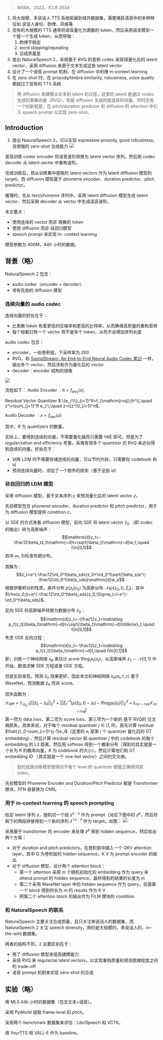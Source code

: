 > MSRA，2023，ICLR 2024

1. 将大规模、多说话人 TTS 系统拓展到域外数据集，需要捕获语音中的多种特征如 说话人身份、韵律、风格等
2. 现有的大规模的 TTS 通常将语音量化为离散的 token，然后采用语言模型一个接一个生成 token，从而导致：
	1. 韵律不稳定
	2. word skipping/repeating
	3. 合成质量差
3. 提出 NaturalSpeech 2，采用基于 RVQ 的音频 codec 来获得量化后的 latent vector，采用 diffusion 来基于文本生成这些  latent vector
4. 设计了一个语音 prompt 机制，在 diffusion 中利用 in-context learning 
5. 在 zero-shot 时，在 prosody/timbre similarity, robustness,  voice quality 都超过了现有的 TTS 系统

> 用 diffusion 来建模从文本到 latent 的过程，这里的 latent 是通过 codec 生成的离散向量（RVQ），但是 diffusion 生成的是连续的向量。同时还有一个创新就是，在 pitch/duration predictor 和 diffusion 的 attention 中引入 speech prompt 以实现 zero-shot。

## Introduction

1. 提出 NaturalSpeech 2，可以实现 expressive prosody, good robustness，且很强的 zero-shot 合成能力
![](image/Pasted%20image%2020231114170432.png)

首现训练 codec encoder 将语音波形转换为 latent vector 序列，然后用 codec decoder 从 latent vector 中重构波形。

完成训练后，把从训练集中提取的 latent vectors 作为 latent diffusion 模型的 target。而 diffusion 模型基于 phoneme encoder、duration predictor、pitch predictor。

推理时，先从 text/phoneme 序列中，采用 latent diffusion 模型生成 latent vector，然后采用 decoder 从 vector 中生成语音波形。

本文要点：
+ 使用连续的 vector 而非 离散的 token
+ 使用 diffusion 而非 自回归模型
+ speech prompt 来实现 in- context learning

模型参数为 400M，44K 小时的数据。

## 背景（略）

NaturalSpeech 2 包含：
+ audio codec（encoder + decoder）
+ 带有先验的 diffusion 模型

### 连续向量的 audio codec

连续向量的好处在于：
+ 比离散 token 有着更低的压缩率和更高的比特率，从而确保高质量的重构音频
+ 每个帧都只有一个 vector 而不是多个  token，从而不会增加序列长度

audio codec 包含：
+ encoder，一些卷积层，下采样率为 200
+ RVQ，和 [SoundStream- An End-to-End Neural Audio Codec 笔记](../语音领域其他论文笔记/SoundStream-%20An%20End-to-End%20Neural%20Audio%20Codec%20笔记.md) 一样，输出多个 vector，然后求和作为量化后的 vector
+ decoder：encoder 结构的镜像

![](image/Pasted%20image%2020231126110605.png)

流程如下：
Audio Encoder $:h=f_{\mathrm{enc}}(x)$,

Residual Vector Quantizer $:\{e_j^i\}_{j=1}^R=f_{\mathrm{rvq}}(h^i),\quad z^i=\sum_{j=1}^R e_j^i,\quad z=\{z^i\}_{i=1}^n$,

Audio Decoder $:x=f_{\mathrm{dec}}(z)$

其中，$R$ 为 quantizers 的数量。

实际上，要得到连续的向量，不需要量化器而只需要 VAE 即可。但是为了 regularization and efficiency 考量，采用有很多个 quantizer 的 RVQ 来近似得到连续的向量。好处在于：
+ 训练 LDM 时不需要存储连续的向量，可以节约内存，只需要存 codebook 和 id
+ 预测连续向量时，添加了一个额外的损失（基于这些 id）

### 非自回归的 LDM 模型

采用 diffusion 模型，基于文本序列 $y$ 来预测量化后的 latent vector $z$。

先验模型包含 phoneme encoder、duration predictor 和 pitch predictor，用于为 diffusion 模型提供 condition $c$。

以 SDE 的方式来看 diffusion 模型，前向 SDE 将 latent vector $z_0$ （即 codec 的输出）转为高斯噪声：
$$\mathrm{d}z_t=-\frac12\beta_tz_t\mathrm{~d}t+\sqrt{\beta_t}\mathrm{~d}w_t,\quad t\in[0,1]$$
其中 $w_t$ 为标准布朗分布。

其解为：
$$z_t=e^{-\frac12\int_0^t\beta_sds}z_0+\int_0^t\sqrt{\beta_s}e^{-\frac12\int_0^t\beta_udu}\mathrm{d}w_s$$
根据伊藤积分的性质，条件分布 $p(z_t|z_0)$ 为高斯分布 $\mathcal{N}(\rho(z_0,t),\Sigma_t)$，其中 $\rho(z_0,t)=e^{-\frac12\int_0^t\beta_sds}z_0,\Sigma_t=I-e^{-\int_0^t\beta_sds}$。

反向 SDE 将高斯噪声转换为数据分布 $z_0$：
$$\mathrm{d}z_t=-(\frac12z_t+\nabla\log p_t(z_t))\beta_t\mathrm{~d}t+\sqrt{\beta_t}\mathrm{~d}\tilde{w}_t,\quad t\in[0,1]$$
考虑 ODE 反向过程：
$$\mathrm{d}z_t=-\frac12(z_t+\nabla\log p_t(z_t))\beta_t\mathrm{~d}t,\quad t\in[0,1]$$
即，训练一个神经网络 $s_{\theta}$ 来估计 score $\nabla\log p_t(z_t)$，从高斯噪声 $z_{1}\sim\mathcal{N}(0,1)$ 中开始，数值求解 SDE 方程或者 ODE 方程。

但是实验发现，预测 $\hat{z}_0$ 效果更好，因此本文的神经网络 $s_\theta(z_t,t,c)$ 基于 WaveNet，预测数据 $\hat{z}_0$ 而非 score。

损失函数为：
$$\mathcal{L}_{\mathrm{diff}}=\mathbb{E}_{z_0,t}[||\hat{z}_0-z_0||_2^2+||\Sigma_t^{-1}(\rho(\hat{z}_0,t)-z_t)-\nabla\log p_t(z_t)||_2^2+\lambda_{ce-rvq}\mathcal{L}_{ce-\mathrm{rvq}}]$$
第一项为 data loss，第二项为 score loss，第三项为一个新的 基于 RVQ的 交叉熵损失。具体来说，对于每个 residual quantizer $j\in[1,R]$，首先计算 residual $\hat{z}_0-\sum_{i=1}^{j-1}e_i$（这里的 $e_i$ 是第 $i$ 个 quantizer 量化后的 GT  embedding），然后计算 residual vector 和 quantizer $j$ 中的 codebook 的每个 embedding 的 L2 距离，然后用 softmax 得到一个概率分布（得到的其实就是一个长为 $K$ 的概率向量，$K$ 为 codebook 的大小）。然后计算他们和 GT embedding ID （其实就是一个 one-hot vector）之间的交叉熵。
> 目的就是训练模型使得对于每个 level 的 quantizer 都能正确预测其 index。

先验模型的 Phoneme Encoder and Duration/Pitch Predictor 都是 Transformer 模块，FFN 层替换为 CNN。

### 用于 in-context learning 的 speech prompting

给定 latent 序列 $z$，随机切一个段 $z^{u{:}\upsilon}$ 作为 prompt（对应下图中的 $z^p$，然后将剩下的两段拼接得到一个新的序列 $z^{\backslash u{:}v}$ 作为 target，如图：
![](image/Pasted%20image%2020231116160031.png)

采用基于 transformer 的 encoder 来处理 $z^p$ 得到 hidden sequence，然后给出两个方案：
+ 对于 duration and pitch predictors，在卷积层中插入一个 QKV attention layer，其中 Q 为卷积层的 hidden sequence，K V 为 prompt encoder 的输出
+ 对于 diffusion 模型，设计两个 attention block：
	+ 第一个 attention 采用 $m$ 个随机初始化的 embedding 作为 query 来 attend prompt 的 hidden sequence，最终得到的结果的长度为 $m$
	+ 第二个采用 WaveNet layer 中的 hidden sequence 作为 query，前面第一个 block 得到的长为 $m$ 的 results 作为 K V
	+ 把第二个 attention block 的输出作为 FiLM 模块的 condition

### 和 NaturalSpeech 的联系

NaturalSpeech 主要关注合成质量，且只关注单说话人的数据集，而 NaturalSpeech 2 关注 speech diversity，用的是大规模的、多说话人的、in-the-wild 数据集。

两者的结构不同，2 主要区别在于：
+ 用了 diffusion 模型来提高建模能力
+ 采用 RVQ 来 regularize latent vectors，以实现重构质量和预测困难程度之间的 trade-off
+ 语音 prompt 机制来实现 zero-shot 的合成

## 实验（略）

用 MLS 44k 小时的数据集（包含文本+语音）。

采用 PyWorld 提取 frame-level 的 pitch。

采用两个 benchmark 数据集来评估：LibriSpeech 和 VCTK。

用 YourTTS 和 VALL-E 作为 baseline。


